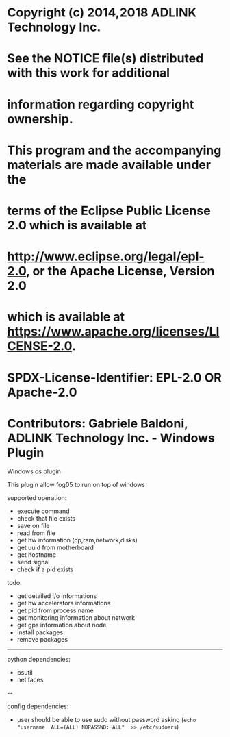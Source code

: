 # Copyright (c) 2014,2018 ADLINK Technology Inc.
#
# See the NOTICE file(s) distributed with this work for additional
# information regarding copyright ownership.
#
# This program and the accompanying materials are made available under the
# terms of the Eclipse Public License 2.0 which is available at
# http://www.eclipse.org/legal/epl-2.0, or the Apache License, Version 2.0
# which is available at https://www.apache.org/licenses/LICENSE-2.0.
#
# SPDX-License-Identifier: EPL-2.0 OR Apache-2.0
#
# Contributors: Gabriele Baldoni, ADLINK Technology Inc. - Windows Plugin

Windows os plugin

This plugin allow fog05 to run on top of windows

supported operation:
- execute command
- check that file exists
- save on file
- read from file
- get hw information (cp,ram,network,disks)
- get uuid from motherboard
- get hostname
- send signal
- check if a pid exists


todo:

- get detailed i/o informations
- get hw accelerators informations
- get pid from process name
- get monitoring information about network
- get gps information about node
- install packages
- remove packages

---


python dependencies:

- psutil
- netifaces

-- 

config dependencies:

- user should be able to use sudo without password asking (`echo "username  ALL=(ALL) NOPASSWD: ALL"  >> /etc/sudoers`)

